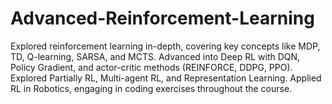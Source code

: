 # Advanced-Reinforcement-Learning
Explored reinforcement learning in-depth, covering key concepts like MDP, TD, Q-learning, SARSA, and MCTS. Advanced into Deep RL with DQN, Policy Gradient, and actor-critic methods (REINFORCE, DDPG, PPO). Explored Partially RL, Multi-agent RL, and Representation Learning. Applied RL in Robotics, engaging in coding exercises throughout the course.
